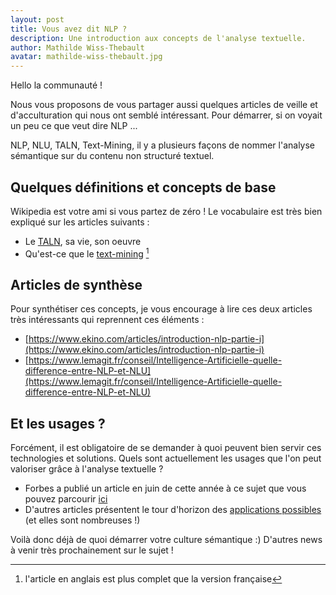 ```yaml
---
layout: post
title: Vous avez dit NLP ?
description: Une introduction aux concepts de l'analyse textuelle.
author: Mathilde Wiss-Thebault
avatar: mathilde-wiss-thebault.jpg
---
```


Hello la communauté !

Nous vous proposons de vous partager aussi quelques articles de veille et d'acculturation qui nous ont semblé intéressant.
Pour démarrer, si on voyait un peu ce que veut dire NLP ...

NLP, NLU, TALN, Text-Mining, il y a plusieurs façons de nommer l'analyse sémantique sur du contenu non structuré textuel.

## Quelques définitions et concepts de base

Wikipedia est votre ami si vous partez de zéro !
Le vocabulaire est très bien expliqué sur les articles suivants :

* Le [TALN](https://fr.wikipedia.org/wiki/Traitement_automatique_du_langage_naturel), sa vie, son oeuvre
* Qu'est-ce que le [text-mining](https://en.wikipedia.org/wiki/Text_mining) [^1]

## Articles de synthèse

Pour synthétiser ces concepts, je vous encourage à lire ces deux articles très intéressants qui reprennent ces éléments :

* [https://www.ekino.com/articles/introduction-nlp-partie-i](https://www.ekino.com/articles/introduction-nlp-partie-i)
* [https://www.lemagit.fr/conseil/Intelligence-Artificielle-quelle-difference-entre-NLP-et-NLU](https://www.lemagit.fr/conseil/Intelligence-Artificielle-quelle-difference-entre-NLP-et-NLU)

## Et les usages ?

Forcément, il est obligatoire de se demander à quoi peuvent bien servir ces technologies et solutions. Quels sont actuellement les usages que l'on peut valoriser grâce à l'analyse textuelle ?

* Forbes a publié un article en juin de cette année à ce sujet que vous pouvez parcourir [ici](https://www.forbes.com/sites/bernardmarr/2019/06/03/5-amazing-examples-of-natural-language-processing-nlp-in-practice/#1d361fa21b30)
* D'autres articles présentent le tour d'horizon des [applications possibles](https://www.promptcloud.com/blog/9-best-examples-of-text-mining-analysis/)  (et elles sont nombreuses !)

Voilà donc déjà de quoi démarrer votre culture sémantique :)
D'autres news à venir très prochainement sur le sujet !


[^1]: l'article en anglais est plus complet que la version française
